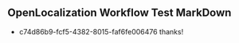 ## OpenLocalization Workflow Test MarkDown
* c74d86b9-fcf5-4382-8015-faf6fe006476 thanks!

<!--HONumber=Jul16_HO3-->


